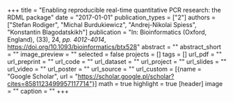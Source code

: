 +++
title = "Enabling reproducible real-time quantitative PCR research: the RDML package"
date = "2017-01-01"
publication_types = ["2"]
authors = ["Stefan Rodiger", "Michal Burdukiewicz", "Andrej-Nikolai Spiess", "Konstantin Blagodatskikh"]
publication = "In: Bioinformatics (Oxford, England), (33), 24, _pp. 4012-4014_, https://doi.org/10.1093/bioinformatics/btx528"
abstract = ""
abstract_short = ""
image_preview = ""
selected = false
projects = []
tags = []
url_pdf = ""
url_preprint = ""
url_code = ""
url_dataset = ""
url_project = ""
url_slides = ""
url_video = ""
url_poster = ""
url_source = ""
url_custom = [{name = "Google Scholar", url = "https://scholar.google.pl/scholar?cites=8581123499957117714"}]
math = true
highlight = true
[header]
image = ""
caption = ""
+++
